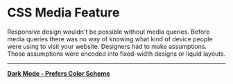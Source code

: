 # CSS Media Feature

Responsive design wouldn't be possible without media queries. Before media queries there was no way of knowing what kind of device people were using to visit your website. Designers had to make assumptions. Those assumptions were encoded into fixed-width designs or liquid layouts.

---

[**Dark Mode - Prefers Color Scheme**](./CSS%20Media%20Feature/Dark%20Mode%20-%20Prefers%20Color%20Scheme.md)